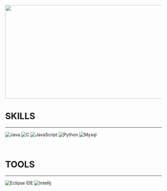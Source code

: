 <a href="https://www.gitanimals.org/en_US?utm_medium=image&utm_source=gkwydl&utm_content=farm">
<img
  src="https://render.gitanimals.org/farms/gkwydl"
  width="600"
  height="300"
/>
</a>

<br>

<h1>SKILLS</h1>
<hr>

![Java](https://img.shields.io/badge/Java-ED8B00?style=for-the-badge&logo=openjdk&logoColor=white)
![C](https://img.shields.io/badge/c-A8B9CC?style=for-the-badge&logo=c&logoColor=white) 
![JavaScript](https://img.shields.io/badge/javascript-F7DF1E?style=for-the-badge&logo=javascript&logoColor=white) 
![Python](https://img.shields.io/badge/python-3776AB?style=for-the-badge&logo=Python&logoColor=white) 
![Mysql](https://img.shields.io/badge/mysql-4479A1?style=for-the-badge&logo=mysql&logoColor=white) 

<br>

<h1>TOOLS</h1>
<hr>

![Eclipse IDE](https://img.shields.io/badge/Eclipse%20IDE-2C2255.svg?&style=for-the-badge&logo=Eclipse%20IDE&logoColor=white)
![Intellij](https://img.shields.io/badge/Intellij-000000.svg?&style=for-the-badge&logo=IntellijlogoColor=white)
